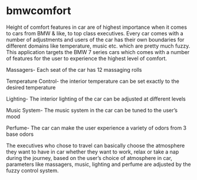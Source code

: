# bmwcomfort
Height of comfort features in car are of highest importance when it comes to cars from BMW & like, to top class executives. Every car comes with a number of adjustments and users of the car has their own boundaries for different domains like temperature, music etc. which are pretty much fuzzy. This application targets the BMW 7 series cars which comes with a number of features for the user to experience the highest level of comfort.

Massagers- Each seat of the car has 12 massaging rolls

Temperature Control- the interior temperature can be set exactly to the desired temperature

Lighting- The interior lighting of the car can be adjusted at different levels

Music System- The music system in the car can be tuned to the user’s mood

Perfume- The car can make the user experience a variety of odors from 3 base odors

The executives who chose to travel can basically choose the atmosphere they want to have in car whether they want to work, relax or take a nap during the journey, based on the user’s choice of atmosphere in car, parameters like massagers, music, lighting and perfume are adjusted by the fuzzy control system.
